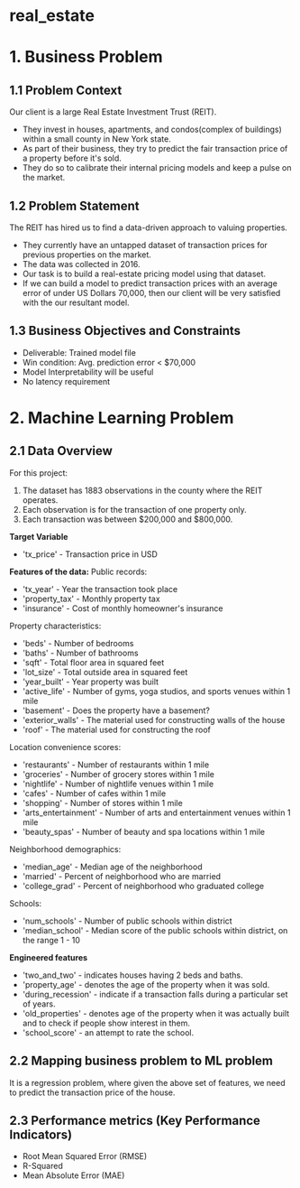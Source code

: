 # real_estate

# 1. Business Problem
## 1.1 Problem Context
Our client is a large Real Estate Investment Trust (REIT).

-  They invest in houses, apartments, and condos(complex of buildings) within a small county in New York state.
-  As part of their business, they try to predict the fair transaction price of a property before it's sold.
-  They do so to calibrate their internal pricing models and keep a pulse on the market.

## 1.2 Problem Statement
The REIT has hired us to find a data-driven approach to valuing properties.

-  They currently have an untapped dataset of transaction prices for previous properties on the market.
-  The data was collected in 2016.
-  Our task is to build a real-estate pricing model using that dataset.
-  If we can build a model to predict transaction prices with an average error of under US Dollars 70,000, then our client will be very satisfied with the our resultant model.

## 1.3 Business Objectives and Constraints
-  Deliverable: Trained model file
-  Win condition: Avg. prediction error < $70,000
-  Model Interpretability will be useful
-  No latency requirement

# 2. Machine Learning Problem
## 2.1 Data Overview
For this project:

1. The dataset has 1883 observations in the county where the REIT operates.
2. Each observation is for the transaction of one property only.
3. Each transaction was between $200,000 and $800,000.

**Target Variable**
- 'tx_price' - Transaction price in USD

**Features of the data:**
Public records:

- 'tx_year' - Year the transaction took place
- 'property_tax' - Monthly property tax
- 'insurance' - Cost of monthly homeowner's insurance

Property characteristics:

- 'beds' - Number of bedrooms
- 'baths' - Number of bathrooms
- 'sqft' - Total floor area in squared feet
- 'lot_size' - Total outside area in squared feet
- 'year_built' - Year property was built
- 'active_life' - Number of gyms, yoga studios, and sports venues within 1 mile
- 'basement' - Does the property have a basement?
- 'exterior_walls' - The material used for constructing walls of the house
- 'roof' - The material used for constructing the roof

Location convenience scores:

- 'restaurants' - Number of restaurants within 1 mile
- 'groceries' - Number of grocery stores within 1 mile
- 'nightlife' - Number of nightlife venues within 1 mile
- 'cafes' - Number of cafes within 1 mile
- 'shopping' - Number of stores within 1 mile
- 'arts_entertainment' - Number of arts and entertainment venues within 1 mile
- 'beauty_spas' - Number of beauty and spa locations within 1 mile

Neighborhood demographics:

- 'median_age' - Median age of the neighborhood
- 'married' - Percent of neighborhood who are married
- 'college_grad' - Percent of neighborhood who graduated college

Schools:

- 'num_schools' - Number of public schools within district
- 'median_school' - Median score of the public schools within district, on the range 1 - 10

**Engineered features**

- 'two_and_two' - indicates houses having 2 beds and baths.
- 'property_age' - denotes the age of the property when it was sold.
- 'during_recession' - indicate if a transaction falls during a particular set of years.
- 'old_properties' - denotes age of the property when it was actually built and to check if people show interest in them.
- 'school_score' - an attempt to rate the school.

## 2.2 Mapping business problem to ML problem

It is a regression problem, where given the above set of features, we need to predict the transaction price of the house.

## 2.3 Performance metrics (Key Performance Indicators)

-  Root Mean Squared Error (RMSE)
- R-Squared
- Mean Absolute Error (MAE)
